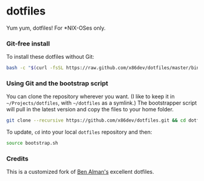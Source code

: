 # dotfiles
Yum yum, dotfiles! For *NIX-OSes only.


### Git-free install

To install these dotfiles without Git:

```bash
bash -c "$(curl -fsSL https://raw.github.com/x86dev/dotfiles/master/bin/dotfiles)" && source ~/.bashrc
```

### Using Git and the bootstrap script

You can clone the repository wherever you want. (I like to keep it in `~/Projects/dotfiles`, with `~/dotfiles` as a symlink.) The bootstrapper script will pull in the latest version and copy the files to your home folder.

```bash
git clone --recursive https://github.com/x86dev/dotfiles.git && cd dotfiles && source bootstrap.sh
```

To update, `cd` into your local `dotfiles` repository and then:

```bash
source bootstrap.sh
```

### Credits

This is a customized fork of [Ben Alman's](https://github.com/cowboy/dotfiles) excellent dotfiles.
